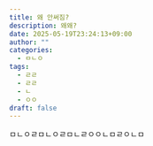 ```yaml
---
title: 왜 안써짐?
description: 왜왜?
date: 2025-05-19T23:24:13+09:00
author: ""
categories:
  - ㅁㄴㅇ
tags:
  - ㄹㄹ
  - ㄹㄹ
  - ㄴ
  - ㅇㅇ
draft: false
---
```

ㅁㄴㅇㄹㅁㄴㅇㄹㅁㄴㄹㅇㅇㄴㅁㄹㅇㄴㅁ
